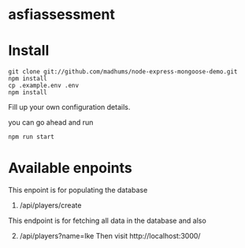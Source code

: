 # asfiassessment

# Install
```
git clone git://github.com/madhums/node-express-mongoose-demo.git
npm install
cp .example.env .env
npm install

```

Fill up your own configuration details.

you can go ahead and run 

```
npm run start
```

# Available enpoints

This enpoint is for populating the database
1. /api/players/create
 
This endpoint is for fetching all data in the database and also 

2. /api/players?name=Ike
Then visit http://localhost:3000/
